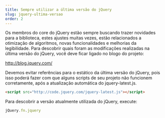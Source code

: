```yaml
---
title: Sempre utilizar a última versão do jQuery
slug: jquery-ultima-versao
order: 2
---
```


Os membros do core do jQuery estão sempre buscando trazer novidades para a biblioteca, estes ajustes muitas vezes, estão relacionados a otimização de algoritmos, novas funcionalidades e melhorias da legibilidade. Para descobrir quais foram as modificações realizadas na última versão do jQuery, você deve ficar ligado no blogo do projeto:

http://blog.jquery.com/

Devemos evitar referências para o estático da última versão do jQuery, pois isso poderá fazer com que alguns scripts de seu projeto não funcionem corretamente, após a atualização automática do jquery-latest.js.

```html
<script src="http://code.jquery.com/jquery-latest.js"></script>
```

Para descobrir a versão atualmente utilizada do jQuery, execute:
```js
jQuery.fn.jquery
```